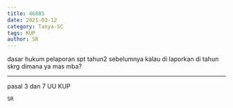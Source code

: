 ```yaml
---
title: 46885
date: 2021-03-12
category: Tanya-SC
tags: KUP
author: SR
---
```


dasar hukum pelaporan spt tahun2 sebelumnya kalau di laporkan di tahun skrg dimana ya mas mba?

---

pasal 3 dan 7 UU KUP

`SR`
